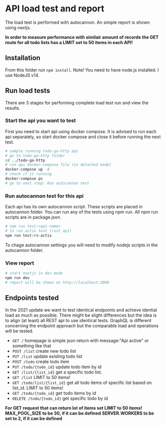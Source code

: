 # API load test and report

The load test is performed with autocannon. An simple report is shown using nextjs.

**In order to measure performance with similair amount of records the GET route for all todo lists has a LIMIT set to 50 items in each API!**

## Installation

From this folder run `npm install`. Note! You need to have node.js installed. I use NodeJS v14.

## Run load tests

There are 3 stages for performing complete load test run and view the results.

### Start the api you want to test

First you need to start api using docker compose. It is advised to run each api separately, so start docker compose and close it before running the next test.

```bash
# sample running todo-go-http api
# go to todo-go-http folder
cd ../todo-go-http
# run api docker-compose file (in detached mode)
docker-compose up -d
# check if it running
docker-compose ps
# go to next step: Run autocannon test
```

### Run autocannon test for this api

Each api has its own autocannon script. These scripts are placed in autocannon folder. You can run any of the tests using npm run. All npm run scripts are in package.json.

```bash
# npm run test:<api-name>
# to run actix test (rust api)
npm run test:rs-actix
```

To chage autocannon settings you will need to modify nodejs scripts in the autocannon folder.

### View report

```bash
# start nextjs in dev mode
npm run dev
# report will be shown on http://localhost:3000
```

## Endpoints tested

In the 2021 update we want to test identical endpoints and achieve idential load as much as possible. There might be slight differences but the idea is to align (at least) all REST api to use identical tests. GraphQL is different concerning the endpoint approach but the comparable load and operations will be tested.

- `GET /` homepage is simple json return with message:"Api active" or something like that
- `POST /list` create new todo list
- `PUT /list` update existing todo list
- `POST /todo` create todo item
- `PUT /todo/{todo_id}` update todo item by id
- `GET /list/{list_id}` get a specific todo list.
- `GET /list` LIMIT to 50 items!
- `GET /todo/list/{list_id}` get all todo items of specific list based on list_id. LIMIT to 50 items!
- `GET /todo/{todo_id}` get todo items by id
- `DELETE /todo/{todo_id}` get specific todo by id

**For GET request that can return lot of items set LIMIT to 50 items!**
**MAX_POOL_SIZE to be 30, if it can be defined**
**SERVER.WORKERS to be set to 2, if it can be defined**

